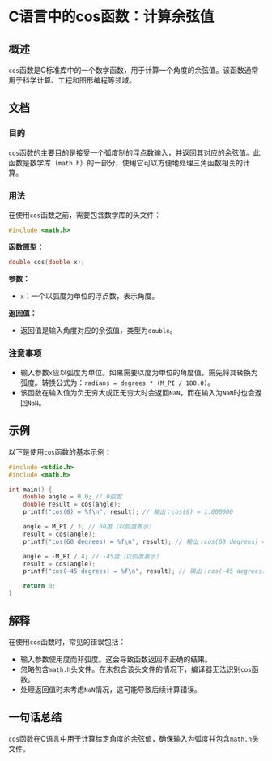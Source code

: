 <!--
Meta Description: # C语言中的cos函数：计算余弦值 ## 概述 `cos`函数是C标准库中的一个数学函数，用于计算一个角度的余弦值。该函数通常用于科学计算、工程和图形编程等领域。 ## 文档 ### 目的 `cos`函数的主要目的是接受一个弧度制的浮点数输入，并返回其对应的余弦值。此函数是数学库（`math.h`...
Meta Keywords: cos, angle, result, math, double
-->

# C语言中的cos函数：计算余弦值

## 概述
`cos`函数是C标准库中的一个数学函数，用于计算一个角度的余弦值。该函数通常用于科学计算、工程和图形编程等领域。

## 文档
### 目的
`cos`函数的主要目的是接受一个弧度制的浮点数输入，并返回其对应的余弦值。此函数是数学库（`math.h`）的一部分，使用它可以方便地处理三角函数相关的计算。

### 用法
在使用`cos`函数之前，需要包含数学库的头文件：

```c
#include <math.h>
```

**函数原型：**
```c
double cos(double x);
```

**参数：**
- `x`：一个以弧度为单位的浮点数，表示角度。

**返回值：**
- 返回值是输入角度对应的余弦值，类型为`double`。

### 注意事项
- 输入参数`x`应以弧度为单位。如果需要以度为单位的角度值，需先将其转换为弧度。转换公式为：`radians = degrees * (M_PI / 180.0)`。
- 该函数在输入值为负无穷大或正无穷大时会返回`NaN`，而在输入为`NaN`时也会返回`NaN`。

## 示例
以下是使用`cos`函数的基本示例：

```c
#include <stdio.h>
#include <math.h>

int main() {
    double angle = 0.0; // 0弧度
    double result = cos(angle);
    printf("cos(0) = %f\n", result); // 输出：cos(0) = 1.000000

    angle = M_PI / 3; // 60度（以弧度表示）
    result = cos(angle);
    printf("cos(60 degrees) = %f\n", result); // 输出：cos(60 degrees) = 0.500000

    angle = -M_PI / 4; // -45度（以弧度表示）
    result = cos(angle);
    printf("cos(-45 degrees) = %f\n", result); // 输出：cos(-45 degrees) = 0.707107

    return 0;
}
```

## 解释
在使用`cos`函数时，常见的错误包括：
- 输入参数使用度而非弧度。这会导致函数返回不正确的结果。
- 忽略包含`math.h`头文件。在未包含该头文件的情况下，编译器无法识别`cos`函数。
- 处理返回值时未考虑`NaN`情况，这可能导致后续计算错误。

## 一句话总结
`cos`函数在C语言中用于计算给定角度的余弦值，确保输入为弧度并包含`math.h`头文件。